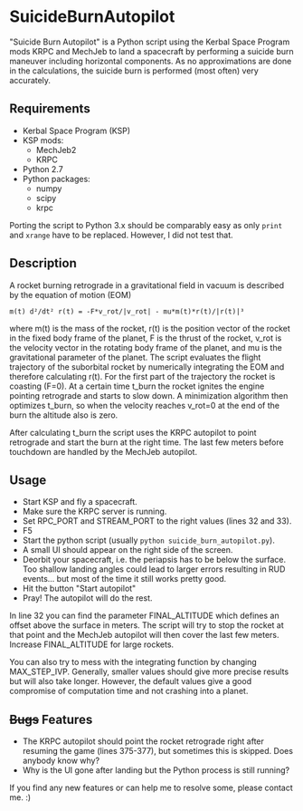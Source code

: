 # SuicideBurnAutopilot

"Suicide Burn Autopilot" is a Python script using the Kerbal Space Program mods KRPC and MechJeb to land a spacecraft by performing a suicide burn maneuver including horizontal components. As no approximations are done in the calculations, the suicide burn is performed (most often) very accurately.


## Requirements

- Kerbal Space Program (KSP)
- KSP mods:
  - MechJeb2
  - KRPC
- Python 2.7
- Python packages:
  - numpy
  - scipy
  - krpc

Porting the script to Python 3.x should be comparably easy as only `print` and `xrange` have to be replaced. However, I did not test that.


## Description

A rocket burning retrograde in a gravitational field in vacuum is described by the equation of motion (EOM)

```
m(t) d²/dt² r(t) = -F*v_rot/|v_rot| - mu*m(t)*r(t)/|r(t)|³
```

where m(t) is the mass of the rocket, r(t) is the position vector of the rocket in the fixed body frame of the planet, F is the thrust of the rocket, v_rot is the velocity vector in the rotating body frame of the planet, and mu is the gravitational parameter of the planet. The script evaluates the flight trajectory of the suborbital rocket by numerically integrating the EOM and therefore calculating r(t). For the first part of the trajectory the rocket is coasting (F=0). At a certain time t_burn the rocket ignites the engine pointing retrograde and starts to slow down. A minimization algorithm then optimizes t_burn, so when the velocity reaches v_rot=0 at the end of the burn the altitude also is zero.

After calculating t_burn the script uses the KRPC autopilot to point retrograde and start the burn at the right time. The last few meters before touchdown are handled by the MechJeb autopilot.


## Usage

- Start KSP and fly a spacecraft.
- Make sure the KRPC server is running.
- Set RPC_PORT and STREAM_PORT to the right values (lines 32 and 33).
- F5
- Start the python script (usually `python suicide_burn_autopilot.py`).
- A small UI should appear on the right side of the screen.
- Deorbit your spacecraft, i.e. the periapsis has to be below the surface. Too shallow landing angles could lead to larger errors resulting in RUD events... but most of the time it still works pretty good.
- Hit the button "Start autopilot"
- Pray! The autopilot will do the rest.

In line 32 you can find the parameter FINAL_ALTITUDE which defines an offset above the surface in meters. The script will try to stop the rocket at that point and the MechJeb autopilot will then cover the last few meters. Increase FINAL_ALTITUDE for large rockets.

You can also try to mess with the integrating function by changing MAX_STEP_IVP. Generally, smaller values should give more precise results but will also take longer. However, the default values give a good compromise of computation time and not crashing into a planet.


## ~~Bugs~~ Features

- The KRPC autopilot should point the rocket retrograde right after resuming the game (lines 375-377), but sometimes this is skipped. Does anybody know why?
- Why is the UI gone after landing but the Python process is still running?

If you find any new features or can help me to resolve some, please contact me. :)
